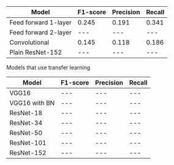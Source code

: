 | Model | F1-score | Precision | Recall |
| --- | --- | --- | --- | 
| Feed forward 1-layer | 0.245 | 0.191 | 0.341 | 
| Feed forward 2-layer | --- | --- | --- | 
| Convolutional | 0.145 | 0.118 | 0.186 | 
| Plain ResNet-152 | --- | --- | --- | 

 Models that use transfer learning 
 
| Model | F1-score | Precision | Recall |
| --- | --- | --- | --- | 
| VGG16 | --- | --- | --- | 
| VGG16 with BN | --- | --- | --- | 
| ResNet-18 | --- | --- | --- | 
| ResNet-34 | --- | --- | --- | 
| ResNet-50 | --- | --- | --- | 
| ResNet-101 | --- | --- | --- | 
| ResNet-152 | --- | --- | --- | 

